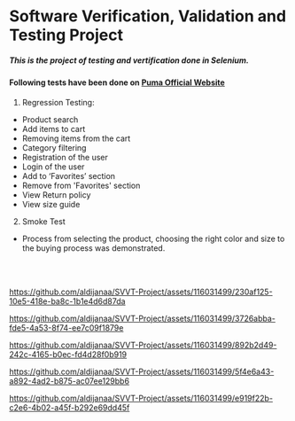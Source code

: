 # Software Verification, Validation and Testing Project
##### This is the project of testing and vertification done in Selenium.
#### Following tests have been done on [Puma Official Website](https://eu.puma.com/de/en/home)
1. Regression Testing:
  - Product search
  - Add items to cart
  - Removing items from the cart
  - Category filtering
  - Registration of the user
  - Login of the user
  - Add to ‘Favorites’ section
  - Remove from 'Favorites' section
  - View Return policy
  - View size guide
  
2. Smoke Test
  - Process from selecting the product, choosing the right color and size to the buying process was demonstrated.

 <br />
  <br />





https://github.com/aldijanaa/SVVT-Project/assets/116031499/230af125-10e5-418e-ba8c-1b1e4d6d87da

https://github.com/aldijanaa/SVVT-Project/assets/116031499/3726abba-fde5-4a53-8f74-ee7c09f1879e

https://github.com/aldijanaa/SVVT-Project/assets/116031499/892b2d49-242c-4165-b0ec-fd4d28f0b919


https://github.com/aldijanaa/SVVT-Project/assets/116031499/5f4e6a43-a892-4ad2-b875-ac07ee129bb6

https://github.com/aldijanaa/SVVT-Project/assets/116031499/e919f22b-c2e6-4b02-a45f-b292e69dd45f










